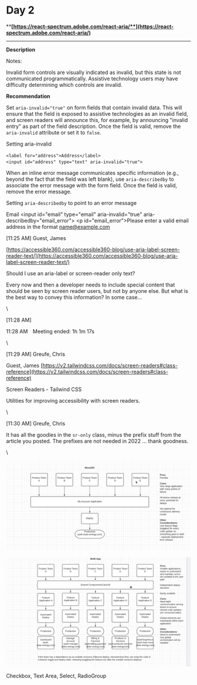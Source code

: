 # Day 2

****[**https://react-spectrum.adobe.com/react-aria/**](https://react-spectrum.adobe.com/react-aria/)****

****

**Description**

Notes:

Invalid form controls are visually indicated as invalid, but this state is not communicated programmatically. Assistive technology users may have difficulty determining which controls are invalid.

**Recommendation**

Set `aria-invalid="true"` on form fields that contain invalid data. This will ensure that the field is exposed to assistive technologies as an invalid field, and screen readers will announce this, for example, by announcing "invalid entry" as part of the field description. Once the field is valid, remove the `aria-invalid` attribute or set it to `false`.

Setting aria-invalid

`<label for="address">Address</label>`\
`<input id="address" type="text" aria-invalid="true">`

When an inline error message communicates specific information (e.g., beyond the fact that the field was left blank), use `aria-describedby` to associate the error message with the form field. Once the field is valid, remove the error message.

Setting `aria-describedby` to point to an error message

Email \<input id="email" type="email" aria-invalid="true" aria-describedby="email\_error"> \<p id="email\_error">Please enter a valid email address in the format name@example.com



\[11:25 AM] Guest, James

[https://accessible360.com/accessible360-blog/use-aria-label-screen-reader-text/](https://accessible360.com/accessible360-blog/use-aria-label-screen-reader-text/)

Should I use an aria-label or screen-reader only text?

Every now and then a developer needs to include special content that should be seen by screen reader users, but not by anyone else. But what is the best way to convey this information? In some case...

\


\[11:28 AM]

11:28 AM Meeting ended: 1h 1m 17s

\


\[11:29 AM] Greufe, Chris

Guest, James [https://v2.tailwindcss.com/docs/screen-readers#class-reference](https://v2.tailwindcss.com/docs/screen-readers#class-reference)

Screen Readers - Tailwind CSS

Utilities for improving accessibility with screen readers.

\


\[11:30 AM] Greufe, Chris

It has all the goodies in the `sr-only` class, minus the prefix stuff from the article you posted. The prefixes are not needed in 2022 ... thank goodness.

\






![](<../../../.gitbook/assets/image (1).png>)

![](../../../.gitbook/assets/E15F807D-C137-45F5-8C32-FCC94B77A110.png)





Checkbox, Text Area, Select, RadioGroup&#x20;
